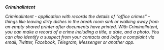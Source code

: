 <i><b>CriminalIntent</b>

CriminalIntent - application with records the details of “office crimes” – things like leaving dirty dishes in the break room sink or walking away from an empty shared printer after documents have printed. With CriminalIntent, you can make a record of a crime including a title, a date, and a photo. You can also identify a suspect from your contacts and lodge a complaint via email, Twitter, Facebook, Telegram, Messenger or another app.</i>

